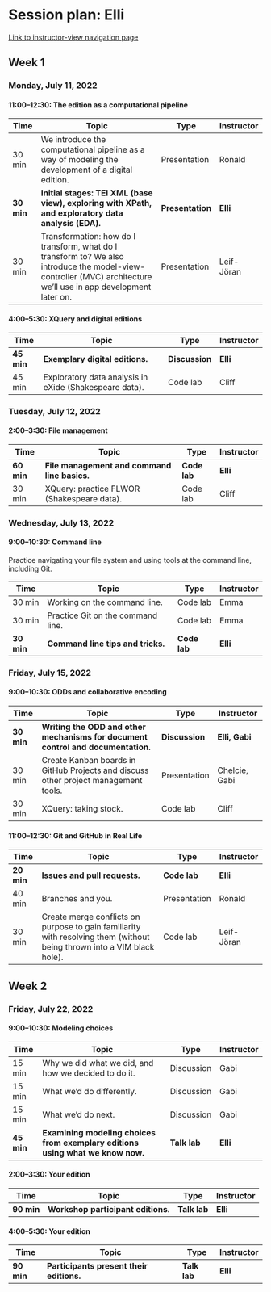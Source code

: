 # Session plan: Elli

[Link to instructor-view navigation page](daily_instructor_view.md)

## Week 1

### Monday, July 11, 2022

#### 11:00–12:30: The edition as a computational pipeline

Time | Topic | Type | Instructor
---- | ---- | ---- | ---- 
30 min | We introduce the computational pipeline as a way of modeling the development of a digital edition. | Presentation | Ronald
**30 min** | **Initial stages: TEI XML (base view), exploring with XPath, and exploratory data analysis (EDA).** | **Presentation** | **Elli**
30 min | Transformation: how do I transform, what do I transform to? We also introduce the model-view-controller (MVC) architecture we’ll use in app development later on. | Presentation | Leif-Jöran

#### 4:00–5:30: XQuery and digital editions

Time | Topic | Type | Instructor
---- | ---- | ---- | ---- 
**45 min** | **Exemplary digital editions.** | **Discussion** | **Elli**
45 min | Exploratory data analysis in eXide (Shakespeare data). | Code lab | Cliff

### Tuesday, July 12, 2022

#### 2:00–3:30: File management

Time | Topic | Type | Instructor
---- | ---- | ---- | ---- 
**60 min** | **File management and command line basics.** | **Code lab** | **Elli**
30 min | XQuery: practice FLWOR (Shakespeare data). | Code lab | Cliff

### Wednesday, July 13, 2022

#### 9:00–10:30: Command line

Practice navigating your file system and using tools at the command line,
                    including Git. 

Time | Topic | Type | Instructor
---- | ---- | ---- | ---- 
30 min | Working on the command line. | Code lab | Emma
30 min | Practice Git on the command line. | Code lab | Emma
**30 min** | **Command line tips and tricks.** | **Code lab** | **Elli**

### Friday, July 15, 2022

#### 9:00–10:30: ODDs and collaborative encoding

Time | Topic | Type | Instructor
---- | ---- | ---- | ---- 
**30 min** | **Writing the ODD and other mechanisms for document control and documentation.** | **Discussion** | **Elli, Gabi**
30 min | Create Kanban boards in GitHub Projects and discuss other project management tools. | Presentation | Chelcie, Gabi
30 min | XQuery: taking stock. | Code lab | Cliff

#### 11:00–12:30: Git and GitHub in Real Life

Time | Topic | Type | Instructor
---- | ---- | ---- | ---- 
**20 min** | **Issues and pull requests.** | **Code lab** | **Elli**
40 min | Branches and you. | Presentation | Ronald
30 min | Create merge conflicts on purpose to gain familiarity with resolving them (without being thrown into a VIM black hole). | Code lab | Leif-Jöran

## Week 2

### Friday, July 22, 2022

#### 9:00–10:30: Modeling choices

Time | Topic | Type | Instructor
---- | ---- | ---- | ---- 
15 min | Why we did what we did, and how we decided to do it. | Discussion | Gabi
15 min | What we’d do differently. | Discussion | Gabi
15 min | What we’d do next. | Discussion | Gabi
**45 min** | **Examining modeling choices from exemplary editions using what we know now.** | **Talk lab** | **Elli**

#### 2:00–3:30: Your edition

Time | Topic | Type | Instructor
---- | ---- | ---- | ---- 
**90 min** | **Workshop participant editions.** | **Talk lab** | **Elli**

#### 4:00–5:30: Your edition

Time | Topic | Type | Instructor
---- | ---- | ---- | ---- 
**90 min** | **Participants present their editions.** | **Talk lab** | **Elli**

